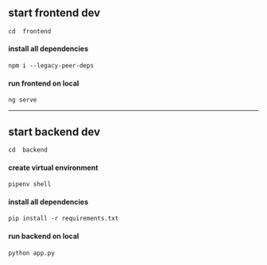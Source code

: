 ## start frontend dev

```
cd  frontend
```

#### install all dependencies

```
npm i --legacy-peer-deps
```

#### run frontend on local

```
ng serve
```

---

## start backend dev

```
cd  backend
```

#### create virtual environment

```
pipenv shell
```

#### install all dependencies

```
pip install -r requirements.txt
```

#### run backend on local

```
python app.py
```
